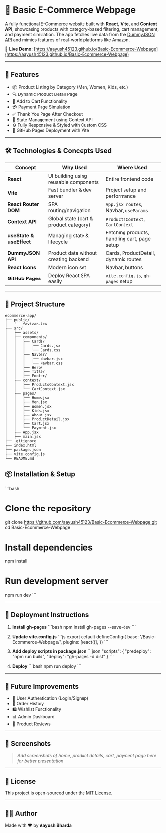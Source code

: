 # 🛒 Basic E-Commerce Webpage

A fully functional E-Commerce website built with **React**, **Vite**, and **Context API**, showcasing products with category-based filtering, cart management, and payment simulation. The app fetches live data from the [DummyJSON API](https://dummyjson.com/) and mimics features of real-world platforms like Amazon.

🔗 **Live Demo**: [https://aayush45123.github.io/Basic-Ecommerce-Webpage](https://aayush45123.github.io/Basic-Ecommerce-Webpage)

---

## 📌 Features

- 📦 Product Listing by Category (Men, Women, Kids, etc.)
- 🔍 Dynamic Product Detail Page
- 🛒 Add to Cart Functionality
- 💳 Payment Page Simulation
- ✅ Thank You Page After Checkout
- 📂 State Management using Context API
- ⚙️ Fully Responsive & Styled with Custom CSS
- 🚀 GitHub Pages Deployment with Vite

---

## 🛠️ Technologies & Concepts Used

| Concept                | Why Used                                   | Where Used                                         |
|------------------------|--------------------------------------------|---------------------------------------------------|
| **React**              | UI building using reusable components      | Entire frontend code                              |
| **Vite**               | Fast bundler & dev server                  | Project setup and performance                     |
| **React Router DOM**   | SPA routing/navigation                     | `App.jsx`, `routes`, Navbar, `useParams`          |
| **Context API**        | Global state (cart & product category)     | `ProductsContext`, `CartContext`                  |
| **useState & useEffect** | Managing state & lifecycle               | Fetching products, handling cart, page setup      |
| **DummyJSON API**      | Product data without creating backend      | Cards, ProductDetail, dynamic routes              |
| **React Icons**        | Modern icon set                            | Navbar, buttons                                   |
| **GitHub Pages**       | Deploy React SPA easily                    | `vite.config.js`, `gh-pages` setup                |

---

## 📁 Project Structure

```
ecommerce-app/
├── public/
│   └── favicon.ico
├── src/
│   ├── assets/
│   ├── components/
│   │   ├── Cards/
│   │   │   ├── Cards.jsx
│   │   │   └── Cards.css
│   │   ├── Navbar/
│   │   │   ├── Navbar.jsx
│   │   │   └── Navbar.css
│   │   ├── Hero/
│   │   ├── Title/
│   │   ├── Footer/
│   ├── context/
│   │   ├── ProductsContext.jsx
│   │   └── CartContext.jsx
│   ├── pages/
│   │   ├── Home.jsx
│   │   ├── Men.jsx
│   │   ├── Women.jsx
│   │   ├── Kids.jsx
│   │   ├── About.jsx
│   │   ├── ProductDetail.jsx
│   │   ├── Cart.jsx
│   │   └── Payment.jsx
│   ├── App.jsx
│   ├── main.jsx
├── .gitignore
├── index.html
├── package.json
├── vite.config.js
└── README.md
```




## 📦 Installation & Setup

\`\`\`bash
# Clone the repository
git clone https://github.com/aayush45123/Basic-Ecommerce-Webpage.git
cd Basic-Ecommerce-Webpage

# Install dependencies
npm install

# Run development server
npm run dev
\`\`\`

---

## 🚀 Deployment Instructions

1. **Install gh-pages**
   \`\`\`bash
   npm install gh-pages --save-dev
   \`\`\`

2. **Update vite.config.js**
   \`\`\`js
   export default defineConfig({
     base: '/Basic-Ecommerce-Webpage/',
     plugins: [react()],
   })
   \`\`\`

3. **Add deploy scripts in package.json**
   \`\`\`json
   "scripts": {
     "predeploy": "npm run build",
     "deploy": "gh-pages -d dist"
   }
   \`\`\`

4. **Deploy**
   \`\`\`bash
   npm run deploy
   \`\`\`

---

## 🧠 Future Improvements

- 🔐 User Authentication (Login/Signup)
- 🧾 Order History
- 🛍 Wishlist Functionality
- 📊 Admin Dashboard
- 💬 Product Reviews

---

## 📸 Screenshots

> _Add screenshots of home, product details, cart, payment page here for better presentation_

---

## 📃 License

This project is open-sourced under the [MIT License](LICENSE).

---

## 🙋‍♂️ Author

Made with ❤️ by **Aayush Bharda**
